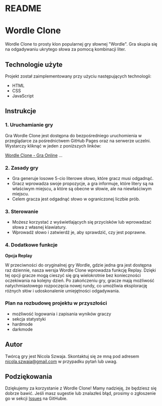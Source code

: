# README

# **Wordle Clone**

Wordle Clone to prosty klon popularnej gry słownej "Wordle". Gra skupia się na odgadywaniu ukrytego słowa za pomocą kombinacji liter.

## **Technologie użyte**

Projekt został zaimplementowany przy użyciu następujących technologii:

- HTML
- CSS
- JavaScript

## **Instrukcje**

### **1. Uruchamianie gry**

Gra Wordle Clone jest dostępna do bezpośredniego uruchomienia w przeglądarce za pośrednictwem GitHub Pages oraz na serwerze uczelni. Wystarczy kliknąć w jeden z poniższych linków:

[Wordle Clone - Gra Online](https://nicolaszwaja.github.io/web_technologies/)
...

### **2. Zasady gry**

- Gra generuje losowe 5-cio literowe słowo, które gracz musi odgadnąć.
- Gracz wprowadza swoje propozycje, a gra informuje, które litery są na właściwym miejscu, a które są obecne w słowie, ale na niewłaściwym miejscu.
- Celem gracza jest odgadnąć słowo w ograniczonej liczbie prób.

### **3. Sterowanie**

- Możesz korzystać z wyświetlających się przycisków lub wprowadzać słowa z własnej klawiatury.
- Wprowadź słowo i zatwierdź je, aby sprawdzić, czy jest poprawne.

### **4. Dodatkowe funkcje**

**Opcja Replay**

W przeciwności do oryginalnej gry Wordle, gdzie jedna gra jest dostępna raz dziennie, nasza wersja Wordle Clone wprowadza funkcję Replay. Dzięki tej opcji gracze mogą cieszyć się grą wielokrotnie bez konieczności oczekiwania na kolejny dzień. Po zakończeniu gry, gracze mają możliwość natychmiastowego rozpoczęcia nowej rundy, co umożliwia eksplorację różnych słów i udoskonalenie umiejętności odgadywania.

### **Plan na rozbudowę projektu w przyszłości**

- możliwość logowania i zapisania wyników graczy
- sekcja statystyki
- hardmode
- darkmode

## **Autor**

Twórcą gry jest Nicola Szwaja. Skontaktuj się ze mną pod adresem nicola.szwaja@gmail.com w przypadku pytań lub uwag.

## **Podziękowania**

Dziękujemy za korzystanie z Wordle Clone! Mamy nadzieję, że będziesz się dobrze bawić. Jeśli masz sugestie lub znalazłeś błąd, prosimy o zgłoszenie go w sekcji [Issues](https://chat.openai.com/c/link_do_sekcji_issues) na GitHubie.

